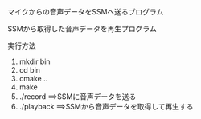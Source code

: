 マイクからの音声データをSSMへ送るプログラム

SSMから取得した音声データを再生プログラム

実行方法
1. mkdir bin
2. cd bin
3. cmake ..
4. make
5. ./record   ==>SSMに音声データを送る
6. ./playback ==>SSMから音声データを取得して再生する